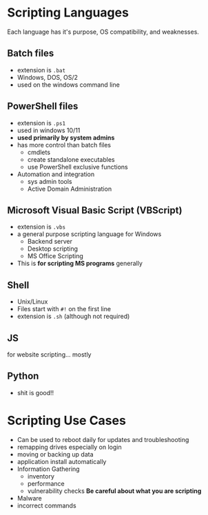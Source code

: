 # Scripting Languages
Each language has it's purpose, OS compatibility, and weaknesses. 
## Batch files
- extension is `.bat`
- Windows, DOS, OS/2
- used on the windows command line
## PowerShell files
- extension is `.ps1`
- used in windows 10/11
- **used primarily by system admins**
- has more control than batch files
	- cmdlets
	- create standalone executables
	- use PowerShell exclusive functions
- Automation and integration
	- sys admin tools
	- Active Domain Administration
## Microsoft Visual Basic Script (VBScript)
- extension is `.vbs`
- a general purpose scripting language for Windows
	- Backend server
	- Desktop scripting
	- MS Office Scripting
- This is **for scripting MS programs** generally
## Shell 
- Unix/Linux
- Files start with `#!` on the first line
- extension is `.sh` (although not required)
## JS
for website scripting... mostly

## Python
- shit is good!!
# Scripting Use Cases
- Can be used to reboot daily for updates and troubleshooting
- remapping drives especially on login
- moving or backing up data 
- application install automatically
- Information Gathering
	- inventory
	- performance
	- vulnerability checks
**Be careful about what you are scripting**
- Malware
- incorrect commands
